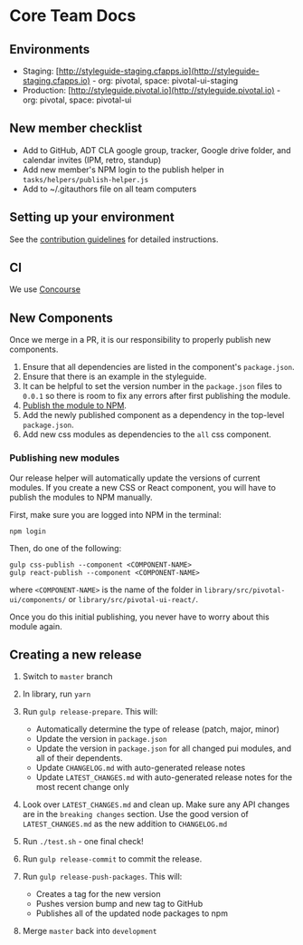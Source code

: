 # Core Team Docs

## Environments

- Staging: [http://styleguide-staging.cfapps.io](http://styleguide-staging.cfapps.io) - org: pivotal, space: pivotal-ui-staging
- Production: [http://styleguide.pivotal.io](http://styleguide.pivotal.io) - org: pivotal, space: pivotal-ui

## New member checklist

- Add to GitHub, ADT CLA google group, tracker, Google drive folder, and calendar invites (IPM, retro, standup)
- Add new member's NPM login to the publish helper in `tasks/helpers/publish-helper.js`
- Add to ~/.gitauthors file on all team computers

## Setting up your environment

See the [contribution guidelines](https://github.com/pivotal-cf/pivotal-ui/blob/master/CONTRIBUTING.md#setting-up-your-environment)
for detailed instructions.

## CI

We use [Concourse](https://wings.concourse.ci/teams/pivotalui/pipelines/pivotal-ui)

## New Components

Once we merge in a PR, it is our responsibility to properly publish new components.

1. Ensure that all dependencies are listed in the component's `package.json`.
1. Ensure that there is an example in the styleguide.
1. It can be helpful to set the version number in the `package.json` files to `0.0.1`
   so there is room to fix any errors after first publishing the module.
1. [Publish the module to NPM](#publishing-new-modules).
1. Add the newly published component as a dependency in the top-level `package.json`.
1. Add new css modules as dependencies to the `all` css component.

### Publishing new modules

Our release helper will automatically update the versions of current modules.
If you create a new CSS or React component, you will have to publish the modules
to NPM manually.

First, make sure you are logged into NPM in the terminal:

```
npm login
```

Then, do one of the following:

```
gulp css-publish --component <COMPONENT-NAME>
gulp react-publish --component <COMPONENT-NAME>
```

where `<COMPONENT-NAME>` is the name of the folder in `library/src/pivotal-ui/components/`
or `library/src/pivotal-ui-react/`.

Once you do this initial publishing, you never have to worry about this module
again.

## Creating a new release

1. Switch to `master` branch

1. In library, run `yarn`
1. Run `gulp release-prepare`. This will:
    - Automatically determine the type of release (patch, major, minor)
    - Update the version in `package.json`
    - Update the version in `package.json` for all changed pui modules, and all
    of their dependents.
    - Update `CHANGELOG.md` with auto-generated release notes
    - Update `LATEST_CHANGES.md` with auto-generated release notes for the most
    recent change only
    
1. Look over `LATEST_CHANGES.md` and clean up. Make sure any API changes are in the `breaking changes` section. Use the good version of `LATEST_CHANGES.md` as the new addition to `CHANGELOG.md`
   
1. Run `./test.sh` - one final check!

1. Run `gulp release-commit` to commit the release.

1. Run `gulp release-push-packages`. This will:
    - Creates a tag for the new version
    - Pushes version bump and new tag to GitHub
    - Publishes all of the updated node packages to npm

1. Merge `master` back into `development`
